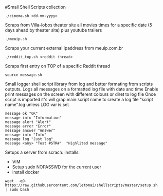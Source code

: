 #Small Shell Scripts collection

```
./cinema.sh <dd-mm-yyyy>
```

Scraps from Villa-lobos theater site all movies times for a specific date (5 days ahead by theater site) plus youtube trailers

```
./meuip.sh
``` 

Scraps your current external ipaddress from meuip.com.br

```
./reddit_top.sh <reddit thread>
```

Scraps first entry on TOP of a specific Reddit thread

```
source message.sh
```

Small logger shell script library from log and better formating from scripts outputs.
Logs all messages on a formatted log file with date and time
Enable print messages on the screen with different colours or diret to log file
Once script is imported it's will grap main script name to create a log file "script name".log unless LOG var is set

```
message ok "OK"
message info "Information"
message alert "Alert"
message error "Error"
message answer "Answer"
message info "Info"
message log "Just log"
message <any> "Test #STR#"  "Highlited message"
```

Setups a server from scrach:
installs:
  - VIM
  - Setup sudo NOPASSWD for the current user
  - install docker
```
wget  -qO- https://raw.githubusercontent.com/letonai/shellscripts/master/setup.sh | sudo bash
```
